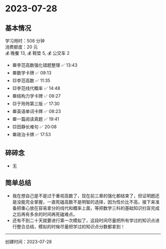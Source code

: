 # 2023-07-28

## 基本情况

学习用时：508 分钟  
消费额度：20 元  
💰 晚餐 13, 💰 鞋垫 5, 💰 公交车 2

-   🟥李范高数强化错题整理 ✅ 13:43
-   🟥数学卡牌 ✅ 09:13
-   🟨李范高数 ✅ 11:35
-   🟨李范线代概率 ✅ 14:48
-   🟥结构力学卡牌 ✅ 08:27
-   🟨于玲玲第三版 ✅ 17:30
-   🟥英语单词卡牌 ✅ 08:23
-   🟥一篇阅读真题 ✅ 19:41
-   🟨田静长难句 ✅ 20:08
-   🟥政治卡牌 ✅ 17:53

## 碎碎念

- 无

## 简单总结

- 我在想自己是不是过于重视高数了，现在前三章的强化都结束了，但证明题还是没能完全掌握，一直死磕高数不是明智的选择，因为性价比不高，接下来准备把重心放在容易拿分的线代和概率上面，等把数学三科的基础知识扫盲完成之后再有多余的时间再死磕难点。
- 还有不到二十天就要进行第一次模拟了，这段时间尽量把所有学过的知识点进行整合总结，模拟的时候尽量把学过的知识点分数都拿到！

---

创建时间：2023-07-28